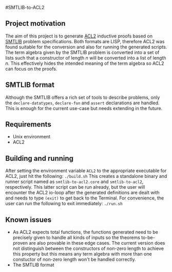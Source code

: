 #SMTLIB-to-ACL2
## Project motivation
The aim of this project is to generate [ACL2](http://www.cs.utexas.edu/users/moore/acl2/) inductive proofs based on [SMTLIB](http://smtlib.cs.uiowa.edu/) problem specifications. Both formats are LISP, therefore ACL2 was found suitable for the conversion and also for running the generated scripts. The term algebra given by the SMTLIB problem is converted into a set of lists such that a constructor of length $n$ will be converted into a list of length $n$. This effectively hides the intended meaning of the term algebra so ACL2 can focus on the proofs. 

## SMTLIB format
Although the SMTLIB offers a rich set of tools to describe problems, only the `declare-datatypes`, `declare-fun` and `assert` declarations are handled. This is enough for the current use-case but needs extending in the future.

## Requirements
* Unix environment
* ACL2

## Building and running
After setting the environment variable `ACL2` to the appropriate executable for ACL2, just hit the following:
```./build.sh```
This creates a standalone binary and runner script named as `smtlib-to-acl2.core` and `smtlib-to-acl2`, respectively.
This latter script can be run already, but the user will encounter the ACL2 io-loop after the generated definitions are dealt with and needs to type `(exit)` to get back to the Terminal. For convenience, the user can run the following to exit immediately: 
```./run.sh```

## Known issues
* As ACL2 expects total functions, the functions generated need to be precisely given to handle all kinds of inputs so the theorems to-be-proven are also provable in these edge cases. The current version does not distinguish between the constructors of non-zero length to achieve this property but this means any term algebra with more than one constuctor of non-zero length won't be handled correctly.
* The SMTLIB format 
